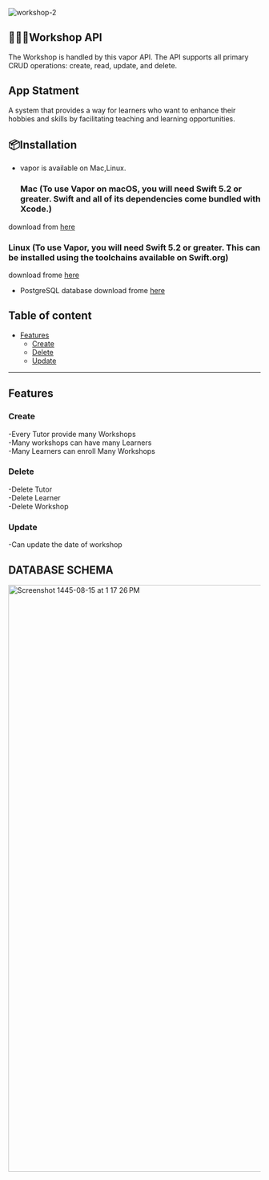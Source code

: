 
![workshop-2](https://github.com/GhaliaAlmuaddi/TuitionManagementSystem/assets/110771258/564e1f28-4107-4159-9035-37f0a8a0ddac) 
## 👩🏻‍🏫Workshop API 
The Workshop is handled by this vapor API. The API supports all primary CRUD operations: create, read, update, and delete.

## App Statment 
A system that provides a way for learners who want to enhance their hobbies and skills by facilitating teaching and learning opportunities.

## 📦Installation
- vapor is available on Mac,Linux.

  ### Mac (To use Vapor on macOS, you will need Swift 5.2 or greater. Swift and all of its dependencies come bundled with Xcode.)
download from [here](https://github.com/matiassingers/awesome-readme](https://docs.vapor.codes/install/macos/))

  ### Linux (To use Vapor, you will need Swift 5.2 or greater. This can be installed using the toolchains available on Swift.org)

download frome [here](https://docs.vapor.codes/install/linux/)

- PostgreSQL database
download frome [here](https://www.postgresql.org/download/)




## Table of content

- [Features](#features)
  - [Create](#create)
  - [Delete](#delete)
  - [Update](#update)
 
---
## Features

### Create
-Every Tutor provide many Workshops\
-Many workshops can have many Learners\
-Many Learners can enroll Many Workshops

### Delete
-Delete Tutor\
-Delete Learner\
-Delete Workshop

### Update
-Can update the date of workshop


## DATABASE SCHEMA
<img width="1169" alt="Screenshot 1445-08-15 at 1 17 26 PM" src="https://github.com/GhaliaAlmuaddi/TuitionManagementSystem/assets/110771258/c5e4fd84-82cc-4332-aabf-14a775dc085b">



